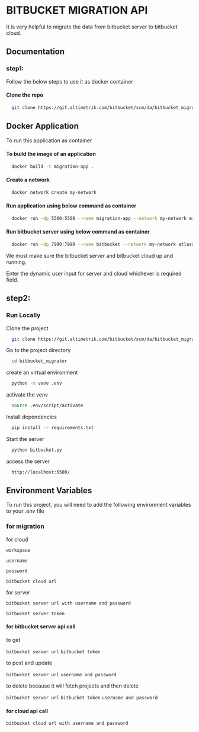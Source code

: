 
# BITBUCKET MIGRATION API

It is very helpful to migrate the data from bitbucket server to bitbucket cloud.


## Documentation

### step1: 
Follow the below steps to use it as docker container


#### Clone the repo
```bash
  git clone https://git.altimetrik.com/bitbucket/scm/da/bitbucket_migrator.git
```
## Docker Application

To run this application as container


#### To build the image of an application
```bash
  docker build -t migration-app .
```
#### Create a network
```bash
  docker network create my-network
```
#### Run application using below command as container
```bash
  docker run -dp 5500:5500 --name migration-app --network my-network migration-app
```

#### Run bitbucket server using below command as container
```bash
  docker run -dp 7990:7990 --name bitbucket --network my-network atlassian/bitbucket
```
We must make sure the bitbucket server and bitbucket cloud up and running.

Enter the dynamic user input for server and cloud whichever is required field.



## step2:

### Run Locally
Clone the project

```bash
  git clone https://git.altimetrik.com/bitbucket/scm/da/bitbucket_migrator.git
```

Go to the project directory

```bash
  cd bitbucket_migrator
```
create an virtual environment

```bash
  python -m venv .env
```
activate the venv

```bash
  source .env/script/activate
```

Install dependencies

```bash
  pip install -r requirements.txt
```

Start the server

```bash
  python bitbucket.py
```
access the server

```bash
  http://localhost:5500/
```


## Environment Variables

To run this project, you will need to add the following environment variables to your .env file
### for migration

for cloud

`workspace`

`username`

`password`

`bitbucket cloud url`

for server

`bitbucket server url with username and password`

`bitbucket server token`

#### for bitbucket server api call

to get

`bitbucket server url`
`bitbucket token`

to post and update

`bitbucket server url`
`username and password`

to delete because it will fetch projects and then delete

`bitbucket server url`
`bitbucket token`
`username and password`

#### for cloud api call
`bitbucket cloud url with username and password`
